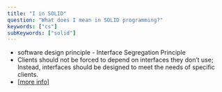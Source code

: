 ```yaml
---
title: "I in SOLID"
question: "What does I mean in SOLID programming?"
keywords: ["cs"]
subKeywords: ["solid"]
---
```


<ul class='list-disc marker:text-white'>
<li>software design principle - Interface Segregation Principle</li>
<li>Clients should not be forced to depend on interfaces they don’t use; Instead, interfaces should be designed to meet the needs of specific clients.</li>
<li><a class="text-blue-500" href="https://www.youtube.com/watch?v=kF7rQmSRlq0">[more info]</a></li>
</ul>
